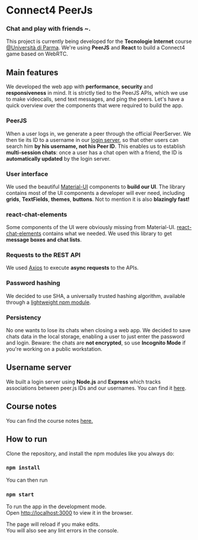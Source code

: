 # Connect4 PeerJs
### Chat and play with friends ~.
This project is currently being developed for the **Tecnologie Internet** course [@Università di Parma](https://www.unipr.it). We're using **PeerJS** and **React** to build a Connect4 game based on WebRTC. 

## Main features

We developed the web app with **performance**, **security** and **responsiveness** in mind. It is strictly tied to the PeerJS APIs, which we use to make videocalls, send text messages, and ping the peers. Let's have a quick overview over the components that were required to build the app.

### PeerJS

When a user logs in, we generate a peer through the official PeerServer. We then tie its ID to a username in our [login server](#Username-server), so that other users can search him **by his username, not his Peer ID**. This enables us to establish **multi-session chats**: once a user has a chat open with a friend, the ID is **automatically updated** by the login server. 

### User interface

We used the beautiful [Material-UI](https://material-ui.com/) components to **build our UI**. The library contains most of the UI components a developer will ever need, including **grids**, **TextFields**, **themes**, **buttons**. Not to mention it is also **blazingly fast!**

### react-chat-elements

Some components of the UI were obviously missing from Material-UI. [react-chat-elements](https://github.com/Detaysoft/react-chat-elements) contains what we needed. We used this library to get **message boxes and chat lists**. 

### Requests to the REST API

We used [Axios](https://www.npmjs.com/package/axios) to execute **async requests** to the APIs. 

### Password hashing

We decided to use SHA, a universally trusted hashing algorithm, available through a [lightweight npm module](https://www.npmjs.com/package/bcrypt).

### Persistency

No one wants to lose its chats when closing a web app. We decided to save chats data in the local storage, enabling a user to just enter the password and login. Beware: the chats are **not encrypted**, so use **Incognito Mode** if you're working on a public workstation. 

## Username server
We built a login server using **Node.js** and **Express** which tracks associations between peer.js IDs and our usernames. You can find it [here](https://github.com/simmontali/usernameServer). 

## Course notes

You can find the course notes [here.](https://github.com/simmontali/internetnotes)

## How to run

Clone the repository, and install the npm modules like you always do:

### `npm install`

You can then run

### `npm start`

To run the app in the development mode.<br />
Open [http://localhost:3000](http://localhost:3000) to view it in the browser.

The page will reload if you make edits.<br />
You will also see any lint errors in the console.
